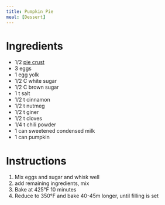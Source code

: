 ```yaml
---
title: Pumpkin Pie
meal: [Dessert]
---
```


# Ingredients

 * 1/2 [pie crust](pie-crust.html)
 * 3 eggs
 * 1 egg yolk
 * 1/2 C white sugar
 * 1/2 C brown sugar
 * 1 t salt
 * 1/2 t cinnamon
 * 1/2 t nutmeg
 * 1/2 t giner
 * 1/2 t cloves
 * 1/4 t chili powder
 * 1 can sweetened condensed milk
 * 1 can pumpkin

# Instructions

 1. Mix eggs and sugar and whisk well
 1. add remaining ingredients, mix
 1. Bake at 425&deg;F 10 minutes
 1. Reduce to 350&deg;F and bake 40-45m longer, until filling is set
